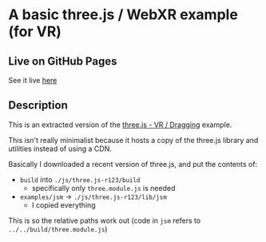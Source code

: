 # A basic three.js / WebXR example (for VR)

## Live on GitHub Pages

See it live [here](https://webxr.eg42.net)

## Description

This is an extracted version of the [three.js - VR / Dragging](https://threejs.org/examples/?q=webxr#webxr_vr_dragging) example.

This isn't really minimalist because it hosts a copy of the three.js library and utilities instead of using a CDN.

Basically I downloaded a recent version of three.js, and put the contents of:

- `build` into `./js/three.js-r123/build`
  - specifically only `three.module.js` is needed
- `examples/jsm` -> `./js/three.js-r123/lib/jsm`
  - I copied everything

This is so the relative paths work out (code in `jsm` refers to `../../build/three.module.js`)
